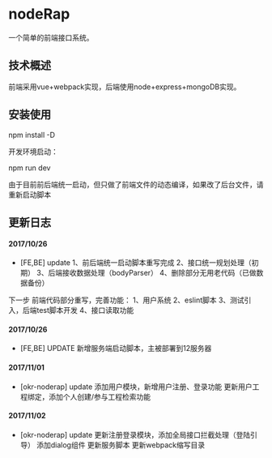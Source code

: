 # nodeRap
一个简单的前端接口系统。

## 技术概述
前端采用vue+webpack实现，后端使用node+express+mongoDB实现。

## 安装使用

npm install -D

开发环境启动：

npm run dev

由于目前前后端统一启动，但只做了前端文件的动态编译，如果改了后台文件，请重新启动脚本

## 更新日志

#### 2017/10/26
* [FE,BE] update 
1、前后端统一启动脚本重写完成
2、接口统一规划处理（初期）
3、后端接收数据处理（bodyParser）
4、删除部分无用老代码（已做数据备份）

下一步
前端代码部分重写，完善功能：
1、用户系统
2、eslint脚本
3、测试引入，后端test脚本开发
4、接口读取功能


#### 2017/10/26
* [FE,BE] UPDATE
新增服务端启动脚本，主被部署到12服务器

#### 2017/11/01
* [okr-noderap] update
添加用户模块，新增用户注册、登录功能
更新用户工程绑定，添加个人创建/参与工程检索功能

#### 2017/11/02
* [okr-noderap] update
更新注册登录模块，添加全局接口拦截处理（登陆引导）
添加dialog组件
更新服务脚本
更新webpack缩写目录